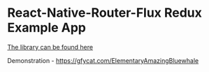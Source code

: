 # React-Native-Router-Flux Redux Example App

[The library can be found here](https://github.com/aksonov/react-native-router-flux)

Demonstration - https://gfycat.com/ElementaryAmazingBluewhale
